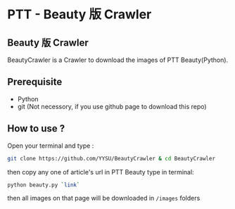 # PTT - Beauty 版 Crawler

## Beauty 版 Crawler
BeautyCrawler is a Crawler to download the images of PTT Beauty(Python).

## Prerequisite
- Python
- git (Not necessory, if you use github page to download this repo)

## How to use ?
Open your terminal and type :
```bash
git clone https://github.com/YYSU/BeautyCrawler & cd BeautyCrawler
```
then copy any one of article's url in PTT Beauty
type in terminal:
```bash
python beauty.py `link`
```       
then all images on that page will be downloaded in `/images` folders
